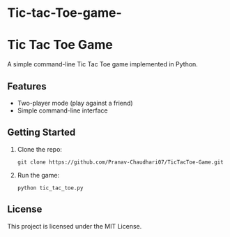 # Tic-tac-Toe-game-
# Tic Tac Toe Game

A simple command-line Tic Tac Toe game implemented in Python.

## Features

- Two-player mode (play against a friend)
- Simple command-line interface

## Getting Started

1. Clone the repo:
   ```
   git clone https://github.com/Pranav-Chaudhari07/TicTacToe-Game.git
   ```
2. Run the game:
   ```
   python tic_tac_toe.py
   ```

## License

This project is licensed under the MIT License.
